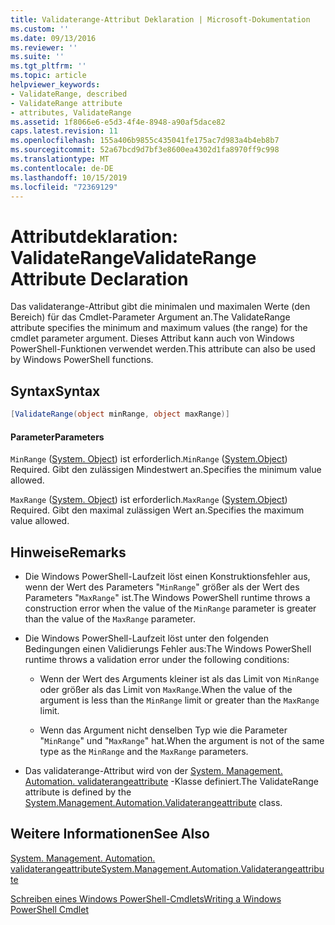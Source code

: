 ```yaml
---
title: Validaterange-Attribut Deklaration | Microsoft-Dokumentation
ms.custom: ''
ms.date: 09/13/2016
ms.reviewer: ''
ms.suite: ''
ms.tgt_pltfrm: ''
ms.topic: article
helpviewer_keywords:
- ValidateRange, described
- ValidateRange attribute
- attributes, ValidateRange
ms.assetid: 1f8066e6-e5d3-4f4e-8948-a90af5dace82
caps.latest.revision: 11
ms.openlocfilehash: 155a406b9855c435041fe175ac7d983a4b4eb8b7
ms.sourcegitcommit: 52a67bcd9d7bf3e8600ea4302d1fa8970ff9c998
ms.translationtype: MT
ms.contentlocale: de-DE
ms.lasthandoff: 10/15/2019
ms.locfileid: "72369129"
---
```

# <a name="validaterange-attribute-declaration"></a><span data-ttu-id="aac74-102">Attributdeklaration: ValidateRange</span><span class="sxs-lookup"><span data-stu-id="aac74-102">ValidateRange Attribute Declaration</span></span>

<span data-ttu-id="aac74-103">Das validaterange-Attribut gibt die minimalen und maximalen Werte (den Bereich) für das Cmdlet-Parameter Argument an.</span><span class="sxs-lookup"><span data-stu-id="aac74-103">The ValidateRange attribute specifies the minimum and maximum values (the range) for the cmdlet parameter argument.</span></span> <span data-ttu-id="aac74-104">Dieses Attribut kann auch von Windows PowerShell-Funktionen verwendet werden.</span><span class="sxs-lookup"><span data-stu-id="aac74-104">This attribute can also be used by Windows PowerShell functions.</span></span>

## <a name="syntax"></a><span data-ttu-id="aac74-105">Syntax</span><span class="sxs-lookup"><span data-stu-id="aac74-105">Syntax</span></span>

```csharp
[ValidateRange(object minRange, object maxRange)]
```

#### <a name="parameters"></a><span data-ttu-id="aac74-106">Parameter</span><span class="sxs-lookup"><span data-stu-id="aac74-106">Parameters</span></span>

<span data-ttu-id="aac74-107">`MinRange` ([System. Object](/dotnet/api/system.object)) ist erforderlich.</span><span class="sxs-lookup"><span data-stu-id="aac74-107">`MinRange` ([System.Object](/dotnet/api/system.object)) Required.</span></span> <span data-ttu-id="aac74-108">Gibt den zulässigen Mindestwert an.</span><span class="sxs-lookup"><span data-stu-id="aac74-108">Specifies the minimum value allowed.</span></span>

<span data-ttu-id="aac74-109">`MaxRange` ([System. Object](/dotnet/api/system.object)) ist erforderlich.</span><span class="sxs-lookup"><span data-stu-id="aac74-109">`MaxRange` ([System.Object](/dotnet/api/system.object)) Required.</span></span> <span data-ttu-id="aac74-110">Gibt den maximal zulässigen Wert an.</span><span class="sxs-lookup"><span data-stu-id="aac74-110">Specifies the maximum value allowed.</span></span>

## <a name="remarks"></a><span data-ttu-id="aac74-111">Hinweise</span><span class="sxs-lookup"><span data-stu-id="aac74-111">Remarks</span></span>

- <span data-ttu-id="aac74-112">Die Windows PowerShell-Laufzeit löst einen Konstruktionsfehler aus, wenn der Wert des Parameters "`MinRange`" größer als der Wert des Parameters "`MaxRange`" ist.</span><span class="sxs-lookup"><span data-stu-id="aac74-112">The Windows PowerShell runtime throws a construction error when the value of the `MinRange` parameter is greater than the value of the `MaxRange` parameter.</span></span>

- <span data-ttu-id="aac74-113">Die Windows PowerShell-Laufzeit löst unter den folgenden Bedingungen einen Validierungs Fehler aus:</span><span class="sxs-lookup"><span data-stu-id="aac74-113">The Windows PowerShell runtime throws a validation error under the following conditions:</span></span>

    - <span data-ttu-id="aac74-114">Wenn der Wert des Arguments kleiner ist als das Limit von `MinRange` oder größer als das Limit von `MaxRange`.</span><span class="sxs-lookup"><span data-stu-id="aac74-114">When the value of the argument is less than the `MinRange` limit or greater than the `MaxRange` limit.</span></span>

    - <span data-ttu-id="aac74-115">Wenn das Argument nicht denselben Typ wie die Parameter "`MinRange`" und "`MaxRange`" hat.</span><span class="sxs-lookup"><span data-stu-id="aac74-115">When the argument is not of the same type as the `MinRange` and the `MaxRange` parameters.</span></span>

- <span data-ttu-id="aac74-116">Das validaterange-Attribut wird von der [System. Management. Automation. validaterangeattribute](/dotnet/api/System.Management.Automation.ValidateRangeAttribute) -Klasse definiert.</span><span class="sxs-lookup"><span data-stu-id="aac74-116">The ValidateRange attribute is defined by the [System.Management.Automation.Validaterangeattribute](/dotnet/api/System.Management.Automation.ValidateRangeAttribute) class.</span></span>

## <a name="see-also"></a><span data-ttu-id="aac74-117">Weitere Informationen</span><span class="sxs-lookup"><span data-stu-id="aac74-117">See Also</span></span>

[<span data-ttu-id="aac74-118">System. Management. Automation. validaterangeattribute</span><span class="sxs-lookup"><span data-stu-id="aac74-118">System.Management.Automation.Validaterangeattribute</span></span>](/dotnet/api/System.Management.Automation.ValidateRangeAttribute)

[<span data-ttu-id="aac74-119">Schreiben eines Windows PowerShell-Cmdlets</span><span class="sxs-lookup"><span data-stu-id="aac74-119">Writing a Windows PowerShell Cmdlet</span></span>](./writing-a-windows-powershell-cmdlet.md)
